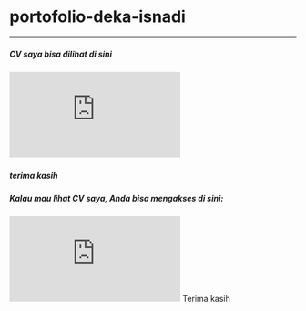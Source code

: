 # portofolio-deka-isnadi
---
##### CV saya bisa dilihat di sini 
![CV](https://github.com/deka-isnadi/portofolio-deka-isnadi/blob/main/CV-pdf/Resume_DekaIsnadi.pdf)
##### terima kasih

##### Kalau mau lihat CV saya, Anda bisa mengakses di sini: 
![CV](https://github.com/Agus-Iskandar-D/portfolio-agus-iskandar-d/blob/main/CV-pdf/Resume%20Agus%20ID%20Research%20Assistant.pdf)
Terima kasih
